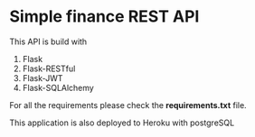 # Simple finance REST API

This API is build with 
1. Flask
2. Flask-RESTful
3. Flask-JWT
4. Flask-SQLAlchemy

For all the requirements please check the __requirements.txt__ file.

This application is also deployed to Heroku with postgreSQL